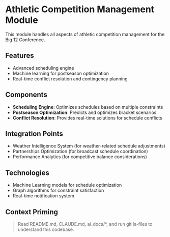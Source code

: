# Athletic Competition Management Module

This module handles all aspects of athletic competition management for the Big 12 Conference.

## Features

- Advanced scheduling engine
- Machine learning for postseason optimization
- Real-time conflict resolution and contingency planning

## Components

- **Scheduling Engine**: Optimizes schedules based on multiple constraints
- **Postseason Optimization**: Predicts and optimizes bracket scenarios
- **Conflict Resolution**: Provides real-time solutions for schedule conflicts

## Integration Points

- Weather Intelligence System (for weather-related schedule adjustments)
- Partnerships Optimization (for broadcast schedule coordination)
- Performance Analytics (for competitive balance considerations)

## Technologies

- Machine Learning models for schedule optimization
- Graph algorithms for constraint satisfaction
- Real-time notification system

## Context Priming
> Read README.md, CLAUDE.md, ai_docs/*, and run git ls-files to understand this codebase.
